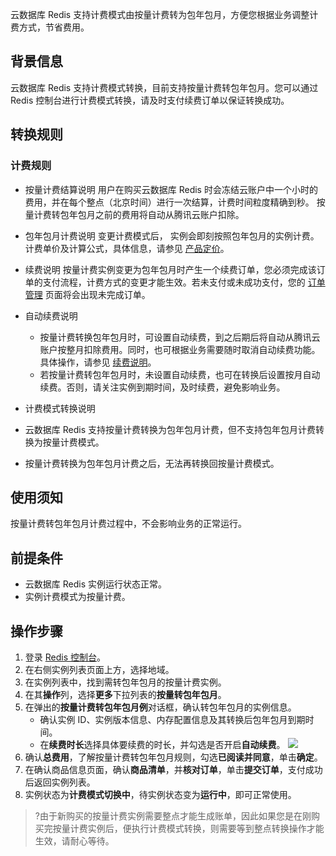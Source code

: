 云数据库 Redis 支持计费模式由按量计费转为包年包月，方便您根据业务调整计费方式，节省费用。

## 背景信息

云数据库 Redis 支持计费模式转换，目前支持按量计费转包年包月。您可以通过 Redis 控制台进行计费模式转换，请及时支付续费订单以保证转换成功。

## 转换规则
### 计费规则
- 按量计费结算说明
  用户在购买云数据库 Redis 时会冻结云账户中一个小时的费用，并在每个整点（北京时间）进行一次结算，计费时间粒度精确到秒。 按量计费转包年包月之前的费用将自动从腾讯云账户扣除。

- 包年包月计费说明
  变更计费模式后， 实例会即刻按照包年包月的实例计费。计费单价及计算公式，具体信息，请参见 [产品定价](https://cloud.tencent.com/document/product/239/9894)。

- 续费说明
  按量计费实例变更为包年包月时产生一个续费订单，您必须完成该订单的支付流程，计费方式的变更才能生效。若未支付或未成功支付，您的 [订单管理](https://console.cloud.tencent.com/expense/deal) 页面将会出现未完成订单。

- 自动续费说明
  - 按量计费转换包年包月时，可设置自动续费，到之后期后将自动从腾讯云账户按整月扣除费用。同时，也可根据业务需要随时取消自动续费功能。具体操作，请参见 [续费说明](https://cloud.tencent.com/document/product/239/30826)。
  - 若按量计费转包年包月时，未设置自动续费，也可在转换后设置按月自动续费。否则，请关注实例到期时间，及时续费，避免影响业务。

- 计费模式转换说明
 - 云数据库 Redis 支持按量计费转换为包年包月计费，但不支持包年包月计费转换为按量计费模式。
 - 按量计费转换为包年包月计费之后，无法再转换回按量计费模式。

## 使用须知
按量计费转包年包月计费过程中，不会影响业务的正常运行。

## 前提条件

- 云数据库 Redis 实例运行状态正常。
- 实例计费模式为按量计费。

## 操作步骤

1. 登录 [Redis 控制台](https://console.cloud.tencent.com/redis)。
2. 在右侧实例列表页面上方，选择地域。
3. 在实例列表中，找到需转包年包月的按量计费实例。
4. 在其**操作**列，选择**更多**下拉列表的**按量转包年包月**。
5. 在弹出的**按量计费转包年包月例**对话框，确认转包年包月的实例信息。
   - 确认实例 ID、实例版本信息、内存配置信息及其转换后包年包月到期时间。
   - 在**续费时长**选择具体要续费的时长，并勾选是否开启**自动续费**。
   ![](https://qcloudimg.tencent-cloud.cn/raw/9b92b438097e3c55dff9d00d01745507.png)
6. 确认**总费用**，了解按量计费转包年包月规则，勾选**已阅读并同意**，单击**确定**。
7. 在确认商品信息页面，确认**商品清单**，并**核对订单**，单击**提交订单**，支付成功后返回实例列表。
8. 实例状态为**计费模式切换中**，待实例状态变为**运行中**，即可正常使用。
>?由于新购买的按量计费实例需要整点才能生成账单，因此如果您是在刚购买完按量计费实例后，便执行计费模式转换，则需要等到整点转换操作才能生效，请耐心等待。

